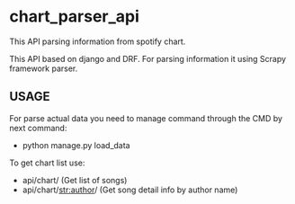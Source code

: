 # chart_parser_api
This API parsing information from spotify chart. 

This API based on django and DRF. 
For parsing information it using Scrapy framework parser.

## USAGE
For parse actual data you need to manage command through the CMD by next command:
- python manage.py load_data

To get chart list use:
- api/chart/ (Get list of songs)
- api/chart/<str:author>/ (Get song detail info by author name)
